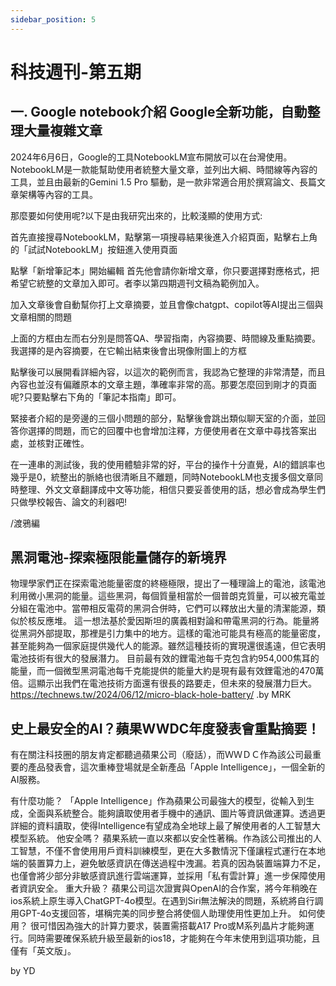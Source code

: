 ```yaml
---
sidebar_position: 5
---
```


# 科技週刊-第五期

## 一. Google notebook介紹 Google全新功能，自動整理大量複雜文章 

2024年6月6日，Google的工具NotebookLM宣布開放可以在台灣使用。NotebookLM是一款能幫助使用者統整大量文章，並列出大綱、時間線等內容的工具，並且由最新的Gemini 1.5 Pro 驅動，是一款非常適合用於撰寫論文、長篇文章架構等內容的工具。

那麼要如何使用呢?以下是由我研究出來的，比較淺顯的使用方式:

首先直接搜尋NotebookLM，點擊第一項搜尋結果後進入介紹頁面，點擊右上角的「試試NotebookLM」按鈕進入使用頁面

點擊「新增筆記本」開始編輯
首先他會請你新增文章，你只要選擇對應格式，把希望它統整的文章加入即可。者李以第四期週刊文稿為範例加入。

加入文章後會自動幫你打上文章摘要，並且會像chatgpt、copilot等AI提出三個與文章相關的問題

上面的方框由左而右分別是問答QA、學習指南，內容摘要、時間線及重點摘要。我選擇的是內容摘要，在它輸出結束後會出現像附圖上的方框

點擊後可以展開看詳細內容，以這次的範例而言，我認為它整理的非常清楚，而且內容也並沒有偏離原本的文章主題，準確率非常的高。那要怎麼回到剛才的頁面呢?只要點擊右下角的「筆記本指南」即可。

緊接者介紹的是旁邊的三個小問題的部分，點擊後會跳出類似聊天室的介面，並回答你選擇的問題，而它的回覆中也會增加注釋，方便使用者在文章中尋找答案出處，並核對正確性。

在一連串的測試後，我的使用體驗非常的好，平台的操作十分直覺，AI的錯誤率也幾乎是0，統整出的脈絡也很清晰且不離題，同時NotebookLM也支援多個文章同時整理、外文文章翻譯成中文等功能，相信只要妥善使用的話，想必會成為學生們只做學校報告、論文的利器吧!

/渡鴉編

## 黑洞電池-探索極限能量儲存的新境界
物理學家們正在探索電池能量密度的終極極限，提出了一種理論上的電池，該電池利用微小黑洞的能量。這些黑洞，每個質量相當於一個普朗克質量，可以被充電並分組在電池中。當帶相反電荷的黑洞合併時，它們可以釋放出大量的清潔能源，類似於核反應堆。
這一想法基於愛因斯坦的廣義相對論和帶電黑洞的行為。能量將從黑洞外部提取，那裡是引力集中的地方。這樣的電池可能具有極高的能量密度，甚至能夠為一個家庭提供幾代人的能源。雖然這種技術的實現還很遙遠，但它表明電池技術有很大的發展潛力。
目前最有效的鋰電池每千克包含約954,000焦耳的能量，而一個微型黑洞電池每千克能提供的能量大約是現有最有效鋰電池的470萬倍。這顯示出我們在電池技術方面還有很長的路要走，但未來的發展潛力巨大。
https://technews.tw/2024/06/12/micro-black-hole-battery/
.by MRK

## 史上最安全的AI？蘋果WWDC年度發表會重點摘要！

有在關注科技圈的朋友肯定都聽過蘋果公司（廢話），而ＷＷＤＣ作為該公司最重要的產品發表會，這次重棒登場就是全新產品「Apple Intelligence」，一個全新的AI服務。

有什麼功能？
「Apple Intelligence」作為蘋果公司最強大的模型，從輸入到生成，全面與系統整合。能夠讀取使用者手機中的通訊、圖片等資訊做運算。透過更詳細的資料讀取，使得Intelligence有望成為全地球上最了解使用者的人工智慧大模型系統。
他安全嗎？
蘋果系統一直以來都以安全性著稱。作為該公司推出的人工智慧，不僅不會使用用戶資料訓練模型，更在大多數情況下僅讓程式運行在本地端的裝置算力上，避免敏感資訊在傳送過程中洩漏。若真的因為裝置端算力不足，也僅會將少部分非敏感資訊進行雲端運算，並採用「私有雲計算」進一步保障使用者資訊安全。
重大升級？
蘋果公司這次證實與OpenAI的合作案，將今年稍晚在ios系統上原生導入ChatGPT-4o模型。在遇到Siri無法解決的問題，系統將自行調用GPT-4o支援回答，堪稱完美的同步整合將使個人助理使用性更加上升。
如何使用？
很可惜因為強大的計算力要求，裝置需搭載A17 Pro或M系列晶片才能夠運行。同時需要確保系統升級至最新的ios18，才能夠在今年末使用到這項功能，且僅有「英文版」。

by YD
